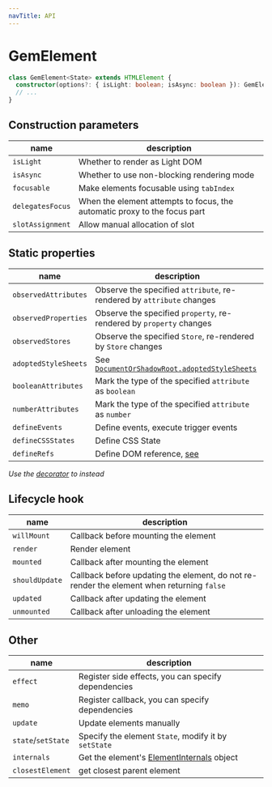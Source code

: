 ```yaml
---
navTitle: API
---
```


# GemElement

```ts
class GemElement<State> extends HTMLElement {
  constructor(options?: { isLight: boolean; isAsync: boolean }): GemElement;
  // ...
}
```

## Construction parameters

| name             | description                                                               |
| ---------------- | ------------------------------------------------------------------------- |
| `isLight`        | Whether to render as Light DOM                                            |
| `isAsync`        | Whether to use non-blocking rendering mode                                |
| `focusable`      | Make elements focusable using `tabIndex`                                  |
| `delegatesFocus` | When the element attempts to focus, the automatic proxy to the focus part |
| `slotAssignment` | Allow manual allocation of slot                                           |

## Static properties

| name                 | description                                                                   |
| -------------------- | ----------------------------------------------------------------------------- |
| `observedAttributes` | Observe the specified `attribute`, re-rendered by `attribute` changes         |
| `observedProperties` | Observe the specified `property`, re-rendered by `property` changes           |
| `observedStores`     | Observe the specified `Store`, re-rendered by `Store` changes                 |
| `adoptedStyleSheets` | See [`DocumentOrShadowRoot.adoptedStyleSheets`][1]                            |
| `booleanAttributes`  | Mark the type of the specified `attribute` as `boolean`                       |
| `numberAttributes`   | Mark the type of the specified `attribute` as `number`                        |
| `defineEvents`       | Define events, execute trigger events                                         |
| `defineCSSStates`    | Define CSS State                                                              |
| `defineRefs`         | Define DOM reference, [see](../001-guide/002-advance/002-gem-element-more.md) |

[1]: https://developer.mozilla.org/en-US/docs/Web/API/DocumentOrShadowRoot/adoptedStyleSheets

_Use the [decorator](./007-decorator.md) to instead_

## Lifecycle hook

| name           | description                                                                               |
| -------------- | ----------------------------------------------------------------------------------------- |
| `willMount`    | Callback before mounting the element                                                      |
| `render`       | Render element                                                                            |
| `mounted`      | Callback after mounting the element                                                       |
| `shouldUpdate` | Callback before updating the element, do not re-render the element when returning `false` |
| `updated`      | Callback after updating the element                                                       |
| `unmounted`    | Callback after unloading the element                                                      |

## Other

| name               | description                                          |
| ------------------ | ---------------------------------------------------- |
| `effect`           | Register side effects, you can specify dependencies  |
| `memo`             | Register callback, you can specify dependencies      |
| `update`           | Update elements manually                             |
| `state`/`setState` | Specify the element `State`, modify it by `setState` |
| `internals`        | Get the element's [ElementInternals][2] object       |
| `closestElement`   | get closest parent element                           |

[2]: https://html.spec.whatwg.org/multipage/custom-elements.html#the-elementinternals-interface
